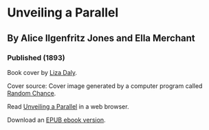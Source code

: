 # Unveiling a Parallel
## By Alice Ilgenfritz Jones and Ella Merchant
### Published (1893)

Book cover by [Liza Daly](https://lizadaly.com).

Cover source: Cover image generated by a computer program called [Random
Chance](https://medium.com/@liza/rando-beauty-4bb5c4b8bd91).

Read [Unveiling a Parallel](https://lizadaly.github.io/utopia-novels/books/unveiling-a-parallel/unveiling-a-parallel.html) in a web browser.

Download an [EPUB ebook version](https://lizadaly.github.io/utopia-novels/books/unveiling-a-parallel/unveiling-a-parallel.epub).
